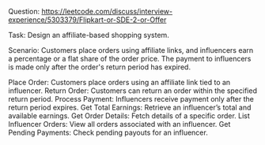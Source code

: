 Question:
https://leetcode.com/discuss/interview-experience/5303379/Flipkart-or-SDE-2-or-Offer


Task: Design an affiliate-based shopping system.


Scenario: Customers place orders using affiliate links, and influencers earn a percentage or a flat share of the order price. The payment to influencers is made only after the order's return period has expired.

Place Order: Customers place orders using an affiliate link tied to an influencer.
Return Order: Customers can return an order within the specified return period.
Process Payment: Influencers receive payment only after the return period expires.
Get Total Earnings: Retrieve an influencer’s total and available earnings.
Get Order Details: Fetch details of a specific order.
List Influencer Orders: View all orders associated with an influencer.
Get Pending Payments: Check pending payouts for an influencer.
